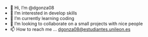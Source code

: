 - 👋 Hi, I’m @dgonza08
- 👀 I’m interested in develop skills
- 🌱 I’m currently learning coding
- 💞️ I’m looking to collaborate on a small projects with nice people
- 📫 How to reach me ... dgonza08@estudiantes.unileon.es
